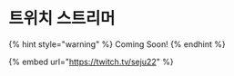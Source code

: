 # 트위치 스트리머

{% hint style="warning" %}
Coming Soon!
{% endhint %}



{% embed url="https://twitch.tv/seju22" %}
